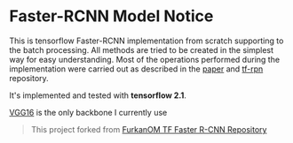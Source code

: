# Faster-RCNN Model Notice

This is tensorflow Faster-RCNN implementation from scratch supporting to the batch processing.
All methods are tried to be created in the simplest way for easy understanding.
Most of the operations performed during the implementation were carried out as described in the [paper](https://arxiv.org/abs/1506.01497) and [tf-rpn](https://github.com/FurkanOM/tf-rpn) repository.

It's implemented and tested with **tensorflow 2.1**.

[VGG16](https://www.tensorflow.org/api_docs/python/tf/keras/applications/VGG16) is the only backbone I currently use

> This project forked from [FurkanOM TF Faster R-CNN Repository](https://github.com/FurkanOM/tf-faster-rcnn)
